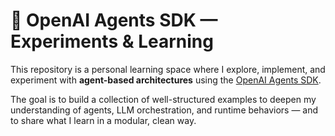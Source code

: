 # 🤖 OpenAI Agents SDK — Experiments & Learning

This repository is a personal learning space where I explore, implement, and experiment with **agent-based architectures** using the [OpenAI Agents SDK](https://github.com/openai/openai-agents-python).

The goal is to build a collection of well-structured examples to deepen my understanding of agents, LLM orchestration, and runtime behaviors — and to share what I learn in a modular, clean way.